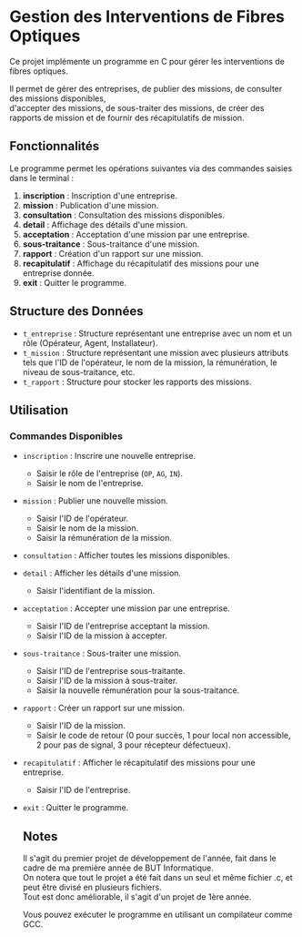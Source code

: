 # Gestion des Interventions de Fibres Optiques

Ce projet implémente un programme en C pour gérer les interventions de fibres optiques.

Il permet de gérer des entreprises, de publier des missions, de consulter des missions disponibles,  
d'accepter des missions, de sous-traiter des missions, de créer des rapports de mission et de fournir des récapitulatifs de mission.

## Fonctionnalités

Le programme permet les opérations suivantes via des commandes saisies dans le terminal :

1. **inscription** : Inscription d'une entreprise.
2. **mission** : Publication d'une mission.
3. **consultation** : Consultation des missions disponibles.
4. **detail** : Affichage des détails d'une mission.
5. **acceptation** : Acceptation d'une mission par une entreprise.
6. **sous-traitance** : Sous-traitance d'une mission.
7. **rapport** : Création d'un rapport sur une mission.
8. **recapitulatif** : Affichage du récapitulatif des missions pour une entreprise donnée.
9. **exit** : Quitter le programme.

## Structure des Données

- `t_entreprise` : Structure représentant une entreprise avec un nom et un rôle (Opérateur, Agent, Installateur).
- `t_mission` : Structure représentant une mission avec plusieurs attributs tels que l'ID de l'opérateur, le nom de la mission, la rémunération, le niveau de sous-traitance, etc.
- `t_rapport` : Structure pour stocker les rapports des missions.

## Utilisation

### Commandes Disponibles

- `inscription` : Inscrire une nouvelle entreprise.
  - Saisir le rôle de l'entreprise (`OP`, `AG`, `IN`).
  - Saisir le nom de l'entreprise.
  
- `mission` : Publier une nouvelle mission.
  - Saisir l'ID de l'opérateur.
  - Saisir le nom de la mission.
  - Saisir la rémunération de la mission.

- `consultation` : Afficher toutes les missions disponibles.

- `detail` : Afficher les détails d'une mission.
  - Saisir l'identifiant de la mission.

- `acceptation` : Accepter une mission par une entreprise.
  - Saisir l'ID de l'entreprise acceptant la mission.
  - Saisir l'ID de la mission à accepter.

- `sous-traitance` : Sous-traiter une mission.
  - Saisir l'ID de l'entreprise sous-traitante.
  - Saisir l'ID de la mission à sous-traiter.
  - Saisir la nouvelle rémunération pour la sous-traitance.

- `rapport` : Créer un rapport sur une mission.
  - Saisir l'ID de la mission.
  - Saisir le code de retour (0 pour succès, 1 pour local non accessible, 2 pour pas de signal, 3 pour récepteur défectueux).

- `recapitulatif` : Afficher le récapitulatif des missions pour une entreprise.
  - Saisir l'ID de l'entreprise.

- `exit` : Quitter le programme.

  ## Notes
  Il s'agit du premier projet de développement de l'année, fait dans le cadre de ma première année de BUT Informatique.  
  On notera que tout le projet a été fait dans un seul et même fichier .c, et peut être divisé en plusieurs fichiers.  
  Tout est donc améliorable, il s'agit d'un projet de 1ère année.
  
  Vous pouvez exécuter le programme en utilisant un compilateur comme GCC.


